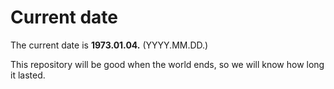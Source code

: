 # Current date

The current date is **1973.01.04.** (YYYY.MM.DD.)

This repository will be good when the world ends, so we will know how long it lasted.